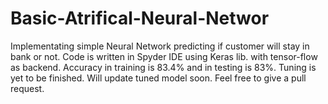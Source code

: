 # Basic-Atrifical-Neural-Networ
Implementating simple Neural Network predicting if customer will stay in bank or not. Code is written in Spyder IDE using Keras lib. with tensor-flow as backend.
Accuracy in training is 83.4% and in testing is 83%. Tuning is yet to be finished. Will update tuned model soon.
Feel free to give a pull request. 
